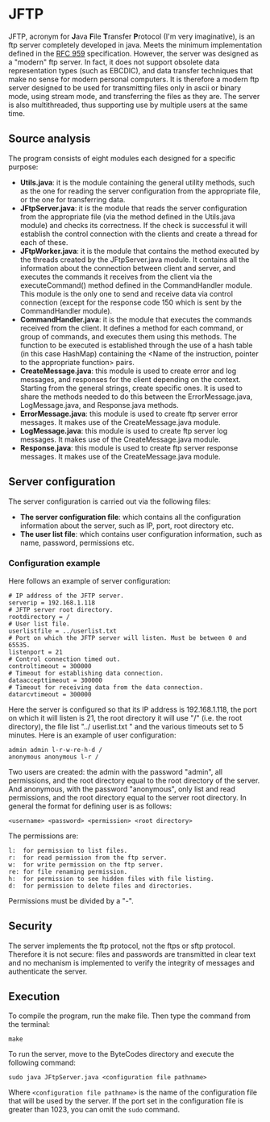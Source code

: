 # JFTP
JFTP, acronym for **J**ava **F**ile **T**ransfer **P**rotocol (I'm very imaginative), is an ftp server completely developed in java. Meets the minimum implementation defined in the [RFC 959](https://datatracker.ietf.org/doc/html/rfc959) specification. However, the server was designed as a "modern" ftp server. In fact, it does not support obsolete data representation types (such as EBCDIC), and data transfer techniques that make no sense for modern personal computers. 
It is therefore a modern ftp server designed to be used for transmitting files only in ascii or binary mode, using stream mode, and transferring the files as they are.
The server is also multithreaded, thus supporting use by multiple users at the same time.
## Source analysis
The program consists of eight modules each designed for a specific purpose:
- **Utils.java**: it is the module containing the general utility methods, such as the one for reading the server configuration from the appropriate file, or the one for transferring data.
- **JFtpServer.java**: it is the module that reads the server configuration from the appropriate file (via the method defined in the Utils.java module) and checks its correctness. If the check is successful it will establish the control connection with the clients and create a thread for each of these.
- **JFtpWorker.java**: it is the module that contains the method executed by the threads created by the JFtpServer.java module. It contains all the information about the connection between client and server, and executes the commands it receives from the client via the executeCommand() method defined in the CommandHandler module. This module is the only one to send and receive data via control connection (except for the response code 150 which is sent by the CommandHandler module).
- **CommandHandler.java**: it is the module that executes the commands received from the client. It defines a method for each command, or group of commands, and executes them using this methods. The function to be executed is established through the use of a hash table (in this case HashMap) containing the <Name of the instruction, pointer to the appropriate function> pairs.
- **CreateMessage.java**: this module is used to create error and log messages, and responses for the client depending on the context. Starting from the general strings, create specific ones. It is used to share the methods needed to do this between the ErrorMessage.java, LogMessage.java, and Response.java methods.
- **ErrorMessage.java**: this module is used to create ftp server error messages. It makes use of the CreateMessage.java module.
- **LogMessage.java**: this module is used to create ftp server log messages. It makes use of the CreateMessage.java module.
- **Response.java**: this module is used to create ftp server response messages. It makes use of the CreateMessage.java module.
## Server configuration
The server configuration is carried out via the following files:
- **The server configuration file**: which contains all the configuration information about the server, such as IP, port, root directory etc.
- **The user list file**: which contains user configuration information, such as name, password, permissions etc.
### Configuration example
Here follows an example of server configuration:
``` 
# IP address of the JFTP server.
serverip = 192.168.1.118
# JFTP server root directory.
rootdirectory = /
# User list file.
userlistfile = ../userlist.txt
# Port on which the JFTP server will listen. Must be between 0 and 65535.
listenport = 21
# Control connection timed out.
controltimeout = 300000
# Timeout for establishing data connection.
dataaccepttimeout = 300000
# Timeout for receiving data from the data connection.
datarcvtimeout = 300000
```
Here the server is configured so that its IP address is 192.168.1.118, the port on which it will listen is 21, the root directory it will use "/" (i.e. the root directory), the file list "../ userlist.txt " and the various timeouts set to 5 minutes.
Here is an example of user configuration:
```
admin admin l-r-w-re-h-d /
anonymous anonymous l-r /
```
Two users are created: the admin with the password "admin", all permissions, and the root directory equal to the root directory of the server.
And anonymous, with the password "anonymous", only list and read permissions, and the root directory equal to the server root directory.
In general the format for defining user is as follows:
```
<username> <password> <permission> <root directory>
```
The permissions are:
```
l:  for permission to list files.
r:  for read permission from the ftp server.
w:  for write permission on the ftp server.
re: for file renaming permission.
h:  for permission to see hidden files with file listing.
d:  for permission to delete files and directories.
```
Permissions must be divided by a "-".
## Security
The server implements the ftp protocol, not the ftps or sftp protocol. Therefore it is not secure: files and passwords are transmitted in clear text and no mechanism is implemented to verify the integrity of messages and authenticate the server.
## Execution
To compile the program, run the make file. Then type the command from the terminal:
``` 
make
```
To run the server, move to the ByteCodes directory and execute the following command:
```
sudo java JFtpServer.java <configuration file pathname>
```
Where ```<configuration file pathname>``` is the name of the configuration file that will be used by the server. If the port set in the configuration file is greater than 1023, you can omit the ```sudo``` command.

